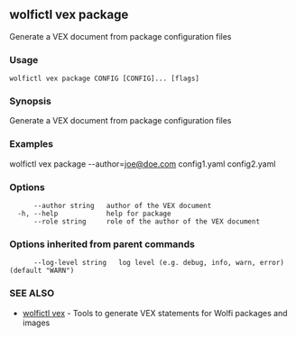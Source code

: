 ## wolfictl vex package

Generate a VEX document from package configuration files

### Usage

```
wolfictl vex package CONFIG [CONFIG]... [flags]
```

### Synopsis

Generate a VEX document from package configuration files

### Examples

wolfictl vex package --author=joe@doe.com config1.yaml config2.yaml

### Options

```
      --author string   author of the VEX document
  -h, --help            help for package
      --role string     role of the author of the VEX document
```

### Options inherited from parent commands

```
      --log-level string   log level (e.g. debug, info, warn, error) (default "WARN")
```

### SEE ALSO

* [wolfictl vex](wolfictl_vex.md)	 - Tools to generate VEX statements for Wolfi packages and images

